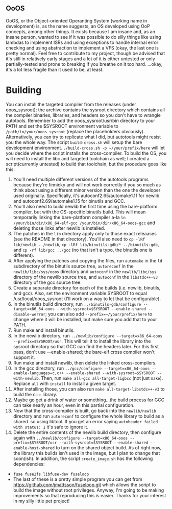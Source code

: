 ## OoOS
OoOS, or the Object-oriented Operanting System (working name in development) is, as the name suggests, an OS developed using OoP concepts, among other things.
It exists because I am insane and, as an insane person, wanted to see if it was possible to do silly things like using lambdas to implement ISRs and using exceptions to handle internal error checking and using abstraction to implement a VFS (okay, the last one is pretty normal).
Feel free to contribute to my project, though be advised that it's still in relatively early stages and a lot of it is either untested or only partially-tested and prone to breaking if you breathe on it too hard.
...okay, it's a lot less fragile than it used to be, at least.

# Building
You can install the targeted compiler from the releases (under ooos_sysroot); the archive contains the sysroot directory which contains all the compiler binaries, libraries, and headers so you don't have to wrangle autotools. Remember to add the ooos_sysroot/usr/bin directory to your PATH and set the $SYSROOT environment variable to `/path/to/your/ooos_sysroot` (replace the placeholders obviously).
Alternatively, you can try to replicate what I did, but autotools might resist you the whole way.
The script `build-cross.sh` will setup the bare development environment. `./build-cross.sh -p ~/your/prefix/here` will let you decide where the script installs the cross-compiler. 
To build the OS, you will need to install the libc and targeted toolchain as well; I created a script(currently untested) to build that toolchain, but the procedure goes like this:
 1. You'll need multiple different versions of the autotools programs because they're finnicky and will not work correctly if you so much as think about using a different minor version than the one the developer used originally. Specifically, it's autoconf2.65/automake1.11 for newlib and autoconf2.69/automake1.15 for binutils and GCC.
 2. You'll also need to build newlib the first time using the bare-platform compiler, but with the OS-specific binutils build. This will mean temporarily linking the bare-platform compiler a-la `ln /your/bin/dir/x86_64-elf-gcc /your/bin/dir/x86_64-ooos-gcc` and deleting those links after newlib is installed.
 3. The patches in the `lib` directory apply only to those exact releaases (see the README in that directory). You'll also need to `cp -lRf lib/newlib ../newlib`, `cp -lRf lib/binutils-gdb/* ../binutils-gdb`, and `cp -rf lib/gcc ../gcc` (no that isn't a typo, the binutils one is different).
 4. After applying the patches and copying the files, run `automake` in the `ld` subdirectory of the binutils source tree, `autoreconf` in the `newlib/libc/sys/ooos` directory and `autoconf` in the `newlib/libc/sys` directory of the newlib source tree, and `autoconf` in the `libstdc++-v3` directory of the gcc source tree. 
 5. Create a separate directory for each of the builds (i.e. newlib, binutils, and gcc). Also, set the environment variable SYSROOT to equal /usr/local/ooos_sysroot (I'll work on a way to let that be configurable).
 6. In the binutils build directory, run `../binutils-gdb/configure --target=x86_64-ooos --with-sysroot=$SYSROOT --enable-shared --disable-werror`; you can also add `--prefix=~/your/prefix/here` to change where it will be installed, but make sure you add that to your PATH.
 7. Run make and install binutils.
 8. In the newlib directory, run `../newlib/configure --target=x86_64-ooos --prefix=$SYSROOT/usr`. This will tell it to install the library into the sysroot directory so that GCC can find the headers later. For this first pass, don't use --enable-shared; the bare-elf cross compiler won't support it.
 9. Run make and install newlib, then delete the linked cross-compilers.
 10. In the gcc directory, run `../gcc/configure --target=x86_64-ooos --enable-languages=c,c++ --enable-shared --with-sysroot=$SYSROOT --with-newlib`. Then, run `make all-gcc all-target-ligbcc` (not just `make`). Replace `all` with `install` to install a given target.
 11. After installing those, you can also run `make all-target-libstdc++-v3` to build the c++ library.
 12. Maybe go get a drink of water or something...the build process for GCC can take nearly an hour, even in this partial configuration.
 13. Now that the cross-compiler is built, go back into the `newlib/newlib` directory and run `autoreconf` to configure the whole library to build as a shared .so using libtool. If you get an error saying `autoheader failed with status: 1` it's safe to ignore it.
 14. Delete the entire contents of the newlib build directory, then configure again with `../newlib/configure --target=x86_64-ooos --prefix=$SYSROOT/usr --with-sysroot=$SYSROOT --enable-shared --enable-host-shared` to turn on the shared object build. As of right now, the library this builds isn't used in the image, but I plan to change that soon(ish).
In addition, the script `create_image.sh` has the following dependencies:
- `fuse fuse2fs libfuse-dev fuseloop`
- The last of these is a pretty simple program you can get from https://github.com/jmattsson/fuseloop.git which allows the script to build the image without root privileges.
Anyway, I'm going to be making improvements so that reproducing this is easier. Thanks for your interest in my silly little pet project!
